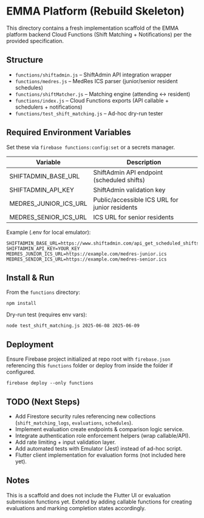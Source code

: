 # EMMA Platform (Rebuild Skeleton)

This directory contains a fresh implementation scaffold of the EMMA platform backend Cloud Functions (Shift Matching + Notifications) per the provided specification.

## Structure
- `functions/shiftadmin.js` – ShiftAdmin API integration wrapper
- `functions/medres.js` – MedRes ICS parser (junior/senior resident schedules)
- `functions/shiftMatcher.js` – Matching engine (attending ↔ resident)
- `functions/index.js` – Cloud Functions exports (API callable + schedulers + notifications)
- `functions/test_shift_matching.js` – Ad-hoc dry-run tester

## Required Environment Variables
Set these via `firebase functions:config:set` or a secrets manager.

| Variable | Description |
| -------- | ----------- |
| SHIFTADMIN_BASE_URL | ShiftAdmin API endpoint (scheduled shifts) |
| SHIFTADMIN_API_KEY | ShiftAdmin validation key |
| MEDRES_JUNIOR_ICS_URL | Public/accessible ICS URL for junior residents |
| MEDRES_SENIOR_ICS_URL | ICS URL for senior residents |

Example (.env for local emulator):
```
SHIFTADMIN_BASE_URL=https://www.shiftadmin.com/api_get_scheduled_shifts.php
SHIFTADMIN_API_KEY=YOUR_KEY
MEDRES_JUNIOR_ICS_URL=https://example.com/medres-junior.ics
MEDRES_SENIOR_ICS_URL=https://example.com/medres-senior.ics
```

## Install & Run
From the `functions` directory:
```
npm install
```

Dry-run test (requires env vars):
```
node test_shift_matching.js 2025-06-08 2025-06-09
```

## Deployment
Ensure Firebase project initialized at repo root with `firebase.json` referencing this `functions` folder or deploy from inside the folder if configured.
```
firebase deploy --only functions
```

## TODO (Next Steps)
- Add Firestore security rules referencing new collections (`shift_matching_logs`, `evaluations`, `schedules`).
- Implement evaluation create endpoints & comparison logic service.
- Integrate authentication role enforcement helpers (wrap callable/API).
- Add rate limiting + input validation layer.
- Add automated tests with Emulator (Jest) instead of ad-hoc script.
- Flutter client implementation for evaluation forms (not included here yet).

## Notes
This is a scaffold and does not include the Flutter UI or evaluation submission functions yet. Extend by adding callable functions for creating evaluations and marking completion states accordingly.
